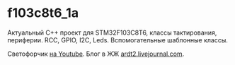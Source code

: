 # f103c8t6_1a
Актуальный C++ проект для STM32F103C8T6, классы тактирования, периферии. RCC, GPIO, I2C, Leds.
Вспомогательные шаблонные классы.

Светофорчик <a href="https://youtu.be/ULSw1xzfcC4">на Youtube</a>.
Блог в ЖЖ <a href="https://ardt2.livejournal.com">ardt2.livejournal.com</a>.
